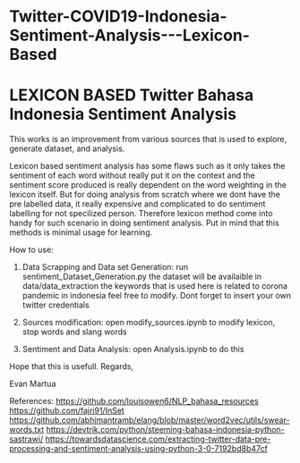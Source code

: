 # Twitter-COVID19-Indonesia-Sentiment-Analysis---Lexicon-Based
LEXICON BASED Twitter Bahasa Indonesia Sentiment Analysis
============================================================
This works is an improvement from various sources that is used to explore, generate dataset, and analysis.

Lexicon based sentiment analysis has some flaws such as it only takes the sentiment of each word without really put it on the context and the sentiment score produced is really dependent on the word weighting in the lexicon itself. But for doing analysis from scratch where we dont have the pre labelled data, it really expensive and complicated to do sentiment labelling for not specilized person. Therefore lexicon method come into handy for such scenario in doing sentiment analysis. Put in mind that this methods is minimal usage for learning.

How to use:
1. Data Scrapping and Data set Generation:
	run sentiment_Dataset_Generation.py
	the dataset will be availaible in data/data_extraction
	the keywords that is used here is related to corona pandemic in indonesia
	feel free to modify.
	Dont forget to insert your own twitter credentials

2. Sources modification:
	open modify_sources.ipynb 
	to modify lexicon, stop words and slang words
3. Sentiment and Data Analysis:
	open Analysis.ipynb to do this

Hope that this is usefull.
Regards,

Evan Martua


References:
https://github.com/louisowen6/NLP_bahasa_resources
https://github.com/fajri91/InSet
https://github.com/abhimantramb/elang/blob/master/word2vec/utils/swear-words.txt
https://devtrik.com/python/steeming-bahasa-indonesia-python-sastrawi/
https://towardsdatascience.com/extracting-twitter-data-pre-processing-and-sentiment-analysis-using-python-3-0-7192bd8b47cf
